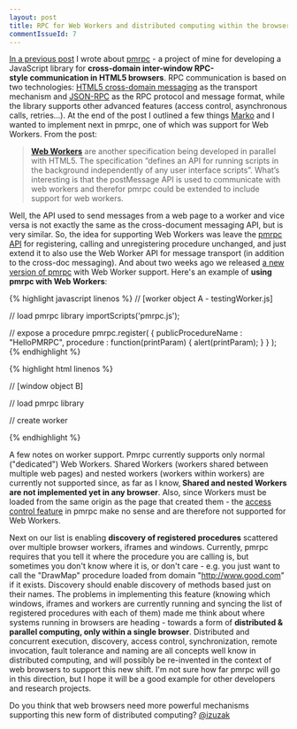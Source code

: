 ```yaml
---
layout: post
title: RPC for Web Workers and distributed computing within the browser
commentIssueId: 7
---
```


<a href="http://ivanzuzak.info/2009/10/10/inter-window-browser-communication-and-how-to-make-it-better/" target="_blank">In a previous post</a> I wrote about <a href="http://code.google.com/p/pmrpc" target="_blank">pmrpc</a> - a project of mine for developing a JavaScript library for <strong>cross-domain inter-window RPC-style communication in HTML5 browsers</strong>. RPC communication is based on two technologies: <a href="http://dev.w3.org/html5/spec/Overview.html#crossDocumentMessages" target="_blank">HTML5 cross-domain messaging</a> as the transport mechanism and <a href="http://groups.google.com/group/json-rpc/web/json-rpc-1-2-proposal" target="_blank">JSON-RPC</a> as the RPC protocol and message format, while the library supports other advanced features (access control, asynchronous calls, retries...). At the end of the post I outlined a few things <a href="http://twitter.com/ivankovic_42" target="_blank">Marko</a> and I wanted to implement next in pmrpc, one of which was support for Web Workers. From the post:
<blockquote><a href="http://www.whatwg.org/specs/web-workers/current-work/" target="_blank"><strong>Web Workers</strong></a> are another specification being developed in parallel with HTML5. The specification “defines an API for running scripts in the background independently of any user interface scripts”. What’s interesting is that the postMessage API is used to communicate with web workers and therefor pmrpc could be extended to include support for web workers.</blockquote>
Well, the API used to send messages from a web page to a worker and vice versa is not exactly the same as the cross-document messaging API, but is very similar. So, the idea for supporting Web Workers was leave the <a href="http://code.google.com/p/pmrpc/wiki/PmrpcApiDocs" target="_blank">pmrpc API</a> for registering, calling and unregistering procedure unchanged, and just extend it to also use the Web Worker API for message transport (in addition to the cross-doc messaging). And about two weeks ago we released <a href="http://code.google.com/p/pmrpc/downloads/list" target="_blank">a new version of pmrpc</a> with Web Worker support. Here's an example of <strong>using pmrpc with Web Workers</strong>:

{% highlight javascript linenos %}
// [worker object A - testingWorker.js]

// load pmrpc library
importScripts('pmrpc.js');

// expose a procedure
pmrpc.register( {
publicProcedureName : "HelloPMRPC",
procedure : function(printParam) {
              alert(printParam); } } );
{% endhighlight %}

{% highlight html linenos %}

// [window object B]

// load pmrpc library
<script type="text/javascript" src="pmrpc.js"></script>

// create worker
<script type="text/javascript">
  var testingWorker =
    new Worker("testingWorker.js");

  // calls the exposed procedure
  pmrpc.call( {
  destination : testingWorker,
  publicProcedureName : "HelloPMRPC",
  params : ["Hello World!"] } );
</script>
{% endhighlight %}

A few notes on worker support. Pmrpc currently supports only normal ("dedicated") Web Workers. Shared Workers (workers shared between multiple web pages) and nested workers (workers within workers) are currently not supported since, as far as I know,<strong> Shared and nested Workers are not implemented yet in any browser</strong>. Also, since Workers must be loaded from the same origin as the page that created them - the <a href="http://code.google.com/p/pmrpc/wiki/PmrpcApiDocs#Access_control" target="_blank">access control feature</a> in pmrpc make no sense and are therefore not supported for Web Workers.

Next on our list is enabling <strong>discovery of registered procedures</strong> scattered over multiple browser workers, iframes and windows. Currently, pmrpc requires that you tell it where the procedure you are calling is, but sometimes you don't know where it is, or don't care - e.g. you just want to call the "DrawMap" procedure loaded from domain "http://www.good.com" if it exists. Discovery should enable discovery of methods based just on their names. The problems in implementing this feature (knowing which windows, iframes and workers are currently running and syncing the list of registered procedures with each of them) made me think about where systems running in browsers are heading - towards a form of <strong>distributed &amp; parallel computing, only within a single browser</strong>. Distributed and concurrent execution, discovery, access control, synchronization, remote invocation, fault tolerance and naming are all concepts well know in distributed computing, and will possibly be re-invented in the context of web browsers to support this new shift. I'm not sure how far pmrpc will go in this direction, but I hope it will be a good example for other developers and research projects.

Do you think that web browsers need more powerful mechanisms supporting this new form of distributed computing? <a href="http://www.twitter.com/izuzak" target="_blank">@izuzak</a>

